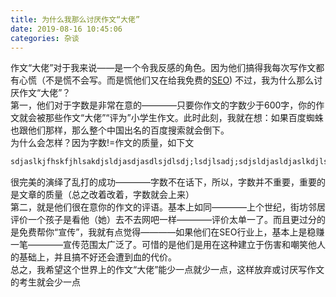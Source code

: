 ```yaml
---
title: 为什么我那么讨厌作文“大佬”
date: 2019-08-16 10:45:06
categories: 杂谈
---
```


作文“大佬”对于我来说——是一个令我反感的角色。因为他们搞得我每次写作文都有心慌（不是慌不会写。而是慌他们又在给我免费的<a href="https://zhinan.sogou.com/article/i5591651.htm?ch=zn.wap.kepu" target="_blank" rel="nofollow">SEO</a>)
不过，我为什么那么讨厌作文“大佬”？  
第一，他们对于字数是非常在意的————只要你作文的字数少于600字，你的作文就会被那些作文“大佬”“评为”小学生作文。此时此刻，我就在想：如果百度蜘蛛也跟他们那样，那么整个中国出名的百度搜索就会倒下。  
为什么会怎样？因为字数!=作文的质量，如下文
```txt
sdjaslkjfhskfjhlsakdjsldjasdjasdlsjdlsdj;lsdjlsadj;sdjsldjasldjaslkdjlsakdjsfhkdsgakdjfsfhadsjfaklsdhfsdkfhsdkfhdskfhsdkfjhdskfjjjjjjjjjjjjjjjjjjjjjjjjjsadhfksdhfksdfgksdfgsdkhfsdkfhdsfhsdfhsdgjdgsksdjjfygdsuyfguseygfygdefygdsciydsfnsdufnuasdngxfadkjfhxdgxdflxligydfkgviymkvrjhnmiudmfdigjvfuhmfiumvtyvhfmbhoiduhmgifugifu
```
很完美的演绎了乱打的成功————字数不在话下，所以，字数并不重要，重要的是文章的质量（总之改着改着，字数就会上来）  
第二，就是他们很在意你的作文的评语。基本上如同————上个世纪，街坊邻居评价一个孩子是看他（她）去不去网吧一样————评价太单一了。而且更过分的是免费帮你“宣传”，我就有点觉得————如果他们在SEO行业上，基本上是稳赚一笔————宣传范围太广泛了。可惜的是他们是用在这种建立于伤害和嘲笑他人的基础上，并且搞不好还会遭到血的代价。  
总之，我希望这个世界上的作文“大佬”能少一点就少一点，这样放弃或讨厌写作文的考生就会少一点
